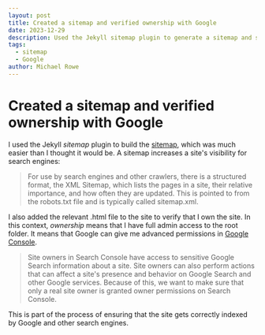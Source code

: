 ```yaml
---
layout: post
title: Created a sitemap and verified ownership with Google
date: 2023-12-29
description: Used the Jekyll sitemap plugin to generate a sitemap and submitted it to Google. I also verified the site with Google, giving me full permissions in Console.
tags:
  - sitemap
  - Google
author: Michael Rowe
---
```


# Created a sitemap and verified ownership with Google

I used the Jekyll *sitemap* plugin to build the [sitemap](https://www.wikiwand.com/en/Sitemap), which was much easier than I thought it would be. A sitemap increases a site's visibility for search engines:

> For use by search engines and other crawlers, there is a structured format, the XML Sitemap, which lists the pages in a site, their relative importance, and how often they are updated. This is pointed to from the robots.txt file and is typically called sitemap.xml.

I also added the relevant .html file to the site to verify that I own the site. In this context, *ownership* means that I have full admin access to the root folder. It means that Google can give me advanced permissions in [Google Console](https://support.google.com/webmasters/answer/9008080?hl=en).

> Site owners in Search Console have access to sensitive Google Search information about a site. Site owners can also perform actions that can affect a site's presence and behavior on Google Search and other Google services. Because of this, we want to make sure that only a real site owner is granted owner permissions on Search Console.

This is part of the process of ensuring that the site gets correctly indexed by Google and other search engines.